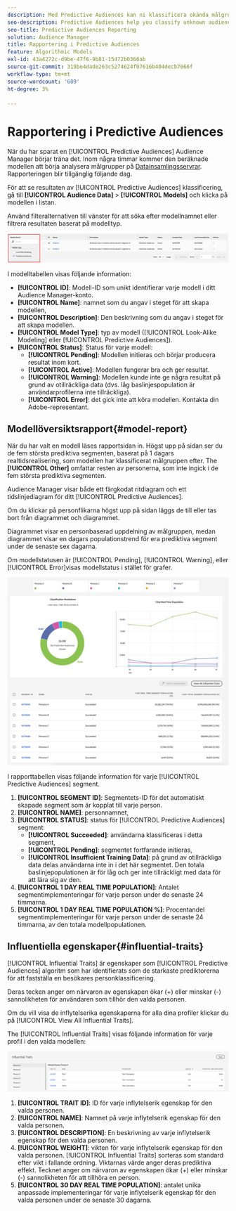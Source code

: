 ```yaml
---
description: Med Predictive Audiences kan ni klassificera okända målgrupper i distinkta personas i realtid med datavetenskap.
seo-description: Predictive Audiences help you classify unknown audiences into distinct personas in real-time, using data science.
seo-title: Predictive Audiences Reporting
solution: Audience Manager
title: Rapportering i Predictive Audiences
feature: Algorithmic Models
exl-id: 43a4272c-d9be-47f6-9b81-15472b0366ab
source-git-commit: 319be4dade263c5274624f07616b404decb7066f
workflow-type: tm+mt
source-wordcount: '609'
ht-degree: 3%

---
```


# Rapportering i Predictive Audiences

När du har sparat en [!UICONTROL Predictive Audiences] Audience Manager börjar träna det. Inom några timmar kommer den beräknade modellen att börja analysera målgrupper på [Datainsamlingsservrar](https://experienceleague.adobe.com/docs/audience-manager/user-guide/reference/system-components/components-data-collection.html#dcs-pcs). Rapporteringen blir tillgänglig följande dag.

För att se resultaten av [!UICONTROL Predictive Audiences] klassificering, gå till **[!UICONTROL Audience Data]** > **[!UICONTROL Models]** och klicka på modellen i listan.

Använd filteralternativen till vänster för att söka efter modellnamnet eller filtrera resultaten baserat på modelltyp.

![prediktiv-audiences-filter](assets/predictive-audiences-filter-models.png)

I modelltabellen visas följande information:

* **[!UICONTROL ID]**: Modell-ID som unikt identifierar varje modell i ditt Audience Manager-konto.
* **[!UICONTROL Name]**: namnet som du angav i steget för att skapa modellen,
* **[!UICONTROL Description]**: Den beskrivning som du angav i steget för att skapa modellen.
* **[!UICONTROL Model Type]**: typ av modell ([!UICONTROL Look-Alike Modeling] eller [!UICONTROL Predictive Audiences]).
* **[!UICONTROL Status]**: Status för varje modell:
   * **[!UICONTROL Pending]**: Modellen initieras och börjar producera resultat inom kort.
   * **[!UICONTROL Active]**: Modellen fungerar bra och ger resultat.
   * **[!UICONTROL Warning]**: Modellen kunde inte ge några resultat på grund av otillräckliga data (dvs. låg baslinjespopulation är användarprofilerna inte tillräckliga).
   * **[!UICONTROL Error]**: det gick inte att köra modellen. Kontakta din Adobe-representant.

## Modellöversiktsrapport{#model-report}

När du har valt en modell läses rapportsidan in. Högst upp på sidan ser du de fem största prediktiva segmenten, baserat på 1 dagars realtidsrealisering, som modellen har klassificerat målgruppen efter. The **[!UICONTROL Other]** omfattar resten av personerna, som inte ingick i de fem största prediktiva segmenten.

Audience Manager visar både ett färgkodat ritdiagram och ett tidslinjediagram för ditt [!UICONTROL Predictive Audiences].

Om du klickar på personflikarna högst upp på sidan läggs de till eller tas bort från diagrammet och diagrammet.

Diagrammet visar en personbaserad uppdelning av målgruppen, medan diagrammet visar en dagars populationstrend för era prediktiva segment under de senaste sex dagarna.

Om modellstatusen är [!UICONTROL Pending], [!UICONTROL Warning], eller [!UICONTROL Error]visas modellstatus i stället för grafer.

![smart-persona-rapport](assets/predictive-audiences-report.png)

I rapporttabellen visas följande information för varje [!UICONTROL Predictive Audiences] segment.

1. **[!UICONTROL SEGMENT ID]**: Segmentets-ID för det automatiskt skapade segment som är kopplat till varje person.
1. **[!UICONTROL NAME]**: personnamnet,
1. **[!UICONTROL STATUS]**: status för [!UICONTROL Predictive Audiences] segment:
   * **[!UICONTROL Succeeded]**: användarna klassificeras i detta segment,
   * **[!UICONTROL Pending]**: segmentet fortfarande initieras,
   * **[!UICONTROL Insufficient Training Data]**: på grund av otillräckliga data delas användarna inte in i det här segmentet. Den totala baslinjepopulationen är för låg och ger inte tillräckligt med data för att lära sig av den.
1. **[!UICONTROL 1 DAY REAL TIME POPULATION]**: Antalet segmentimplementeringar för varje person under de senaste 24 timmarna.
1. **[!UICONTROL 1 DAY REAL TIME POPULATION %]**: Procentandel segmentimplementeringar för varje person under de senaste 24 timmarna, av den totala modellpopulationen.

## Influentiella egenskaper{#influential-traits}

[!UICONTROL Influential Traits] är egenskaper som [!UICONTROL Predictive Audiences] algoritm som har identifierats som de starkaste prediktorerna för att fastställa en besökares personklassificering.

Deras tecken anger om närvaron av egenskapen ökar (+) eller minskar (-) sannolikheten för användaren som tillhör den valda personen.

Om du vill visa de inflytelserika egenskaperna för alla dina profiler klickar du på [!UICONTROL View All Influential Traits].

The [!UICONTROL Influential Traits] visas följande information för varje profil i den valda modellen:

![influential-traits](assets/predictive-audiences-influential-traits.png)

1. **[!UICONTROL TRAIT ID]**: ID för varje inflytelserik egenskap för den valda personen.
1. **[!UICONTROL NAME]**: Namnet på varje inflytelserik egenskap för den valda personen.
1. **[!UICONTROL DESCRIPTION]**: En beskrivning av varje inflytelserik egenskap för den valda personen.
1. **[!UICONTROL WEIGHT]**: vikten för varje inflytelserik egenskap för den valda personen. [!UICONTROL Influential Traits] sorteras som standard efter vikt i fallande ordning.  Viktarnas värde anger deras prediktiva effekt. Tecknet anger om närvaron av egenskapen ökar (+) eller minskar (-) sannolikheten för att tillhöra en person.
1. **[!UICONTROL 30 DAY REAL TIME POPULATION]**: antalet unika anpassade implementeringar för varje inflytelserik egenskap för den valda personen under de senaste 30 dagarna.
